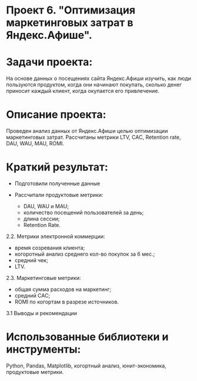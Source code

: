 # Проект 6. "Оптимизация маркетинговых затрат в Яндекс.Афише".
# Задачи проекта:
На основе данных о посещениях сайта Яндекс.Афиши изучить, как люди пользуются продуктом, когда они начинают покупать, сколько денег приносит каждый клиент, когда окупается его привлечение.

# Описание проекта:
Проведен анализ данных от Яндекс.Афиши целью оптимизации маркетинговых затрат. Рассчитаны метрики LTV, CAC, Retention rate, DAU, WAU, MAU, ROMI.

# Краткий результат:
* Подготовили полученные данные
* Рассчитали продуктовые метрики:

    * DAU, WAU и MAU;
    * количество посещений пользователей за день;
    * длина сессии;
    * Retention Rate.

2.2. Метрики электронной коммерции:

* время созревания клиента;
* когоротный анализ среднего кол-во покупок за 6 мес.;
* средний чек;
* LTV.

2.3. Маркетинговые метрики:

* общая сумма расходов на маркетинг;
* средний CAC;
* ROMI по когортам в разрезе источников.

3.1 Выводы и рекомендации

# Использованные библиотеки и инструменты:
Python, Pandas, Matplotlib, когортный анализ, юнит-экономика, продуктовые метрики.
